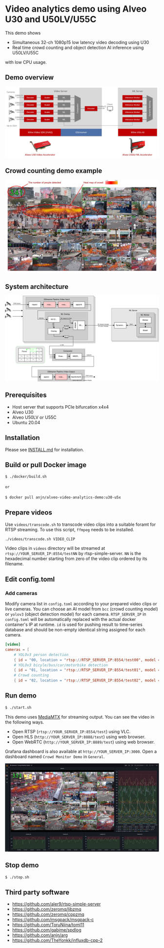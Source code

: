 # Video analytics demo using Alveo U30 and U50LV/U55C

This demo shows
- Simultaneous 32-ch 1080p15 low latency video decoding using U30
- Real time crowd counting and object detection AI inference using U50LV/U55C

with low CPU usage.

## Demo overview

![](images/system-overview.jpg)

## Crowd counting demo example

![](images/crowd-counting.jpg)

## System architecture

![](images/system.svg)

## Prerequisites

- Host server that supports PCIe bifurcation x4x4
- Alveo U30
- Alveo U50LV or U55C
- Ubuntu 20.04

## Installation

Please see [INSTALL.md](INSTALL.md) for installation.

## Build or pull Docker image

```bash
$ ./docker/build.sh

or

$ docker pull anjn/alveo-video-analytics-demo:u30-u5x
```

## Prepare videos

Use `videos/transcode.sh` to transcode video clips into a suitable foramt for RTSP streaming. To use this script, `ffmpeg` needs to be installed.

```bash
./videos/transcode.sh VIDEO_CLIP
```

Video clips in `videos` directory will be streamed at `rtsp://YOUR_SERVER_IP:8554/testNN` by rtsp-simple-server. `NN` is the hexadecimal number starting from zero of the video clip ordered by its filename.

## Edit config.toml

### Add cameras

Modify camera list in `config.toml` according to your prepared video clips or live cameras. You can choose an AI model from `bcc` (crowd counting model) or `yolov3` (object detection model) for each camera. `RTSP_SERVER_IP` in `config.toml` will be automatically replaced with the actual docker container's IP at runtime. `id` is used for pushing result to time-series database and should be non-empty identical string assigned for each camera.

```toml
[video]
cameras = [
    # YOLOv3 person detection
    { id = "00, location = "rtsp://RTSP_SERVER_IP:8554/test00", model = "yolov3", labels = [ 14 ] },
    # YOLOv3 bicyle/bus/car/motorbike detection
    { id = "01, location = "rtsp://RTSP_SERVER_IP:8554/test01", model = "yolov3", labels = [ 1, 5, 6, 13 ] },
    # Crowd counting
    { id = "02, location = "rtsp://RTSP_SERVER_IP:8554/test02", model = "bcc" },
```

## Run demo

```bash
$ ./start.sh
```

This demo uses [MediaMTX](https://github.com/aler9/rtsp-simple-server) for streaming output. You can see the video in the following ways.

- Open RTSP (`rtsp://YOUR_SERVER_IP:8554/test`) using VLC.
- Open HLS (`http://YOUR_SERVER_IP:8888/test`) using web browser.
- Open WebRTC (`http://YOUR_SERVER_IP:8889/test`) using web browser.

Grafana dashboard is also available at `http://YOUR_SERVER_IP:3000`. Open a dashboard named `Crowd Monitor Demo` in `General`.

![](images/dashboard.jpg)

## Stop demo

```bash
$ ./stop.sh
```

## Third party software
- https://github.com/aler9/rtsp-simple-server
- https://github.com/zeromq/libzmq
- https://github.com/zeromq/cppzmq
- https://github.com/msgpack/msgpack-c
- https://github.com/ToruNiina/toml11
- https://github.com/gabime/spdlog
- https://github.com/anjn/arg
- https://github.com/TheYonkk/influxdb-cpp-2

